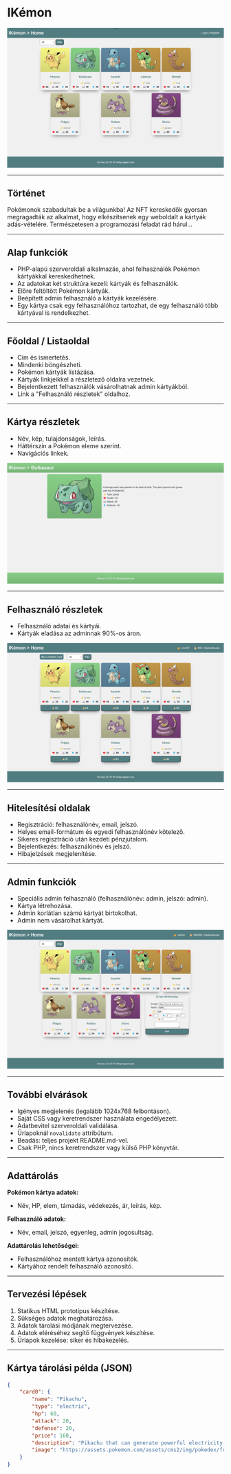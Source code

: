 # IKémon

![home.png](readme/home.png)

---

## Történet
Pokémonok szabadultak be a világunkba! Az NFT kereskedők gyorsan megragadták az alkalmat, hogy elkészítsenek egy weboldalt a kártyák adás-vételére. Természetesen a programozási feladat rád hárul...

---

## Alap funkciók
- PHP-alapú szerveroldali alkalmazás, ahol felhasználók Pokémon kártyákkal kereskedhetnek.
- Az adatokat két struktúra kezeli: kártyák és felhasználók.
- Előre feltöltött Pokémon kártyák.
- Beépített admin felhasználó a kártyák kezelésére.
- Egy kártya csak egy felhasználóhoz tartozhat, de egy felhasználó több kártyával is rendelkezhet.

---

## Főoldal / Listaoldal
- Cím és ismertetés.
- Mindenki böngészheti.
- Pokémon kártyák listázása.
- Kártyák linkjeikkel a részletező oldalra vezetnek.
- Bejelentkezett felhasználók vásárolhatnak admin kártyákból.
- Link a "Felhasználó részletek" oldalhoz.

---

## Kártya részletek
- Név, kép, tulajdonságok, leírás.
- Háttérszín a Pokémon eleme szerint.
- Navigációs linkek.

![pokemon.png](readme/pokemon.png)

---

## Felhasználó részletek
- Felhasználó adatai és kártyái.
- Kártyák eladása az adminnak 90%-os áron.

![user.png](readme/user.png)

---

## Hitelesítési oldalak
- Regisztráció: felhasználónév, email, jelszó.
- Helyes email-formátum és egyedi felhasználónév kötelező.
- Sikeres regisztráció után kezdeti pénzjutalom.
- Bejelentkezés: felhasználónév és jelszó.
- Hibajelzések megjelenítése.

---

## Admin funkciók
- Speciális admin felhasználó (felhasználónév: admin, jelszó: admin).
- Kártya létrehozása.
- Admin korlátlan számú kártyát birtokolhat.
- Admin nem vásárolhat kártyát.

![admin.png](readme/admin.png)

---

## További elvárások
- Igényes megjelenés (legalább 1024x768 felbontáson).
- Saját CSS vagy keretrendszer használata engedélyezett.
- Adatbevitel szerveroldali validálása.
- Űrlapoknál `novalidate` attribútum.
- Beadás: teljes projekt README.md-vel.
- Csak PHP, nincs keretrendszer vagy külső PHP könyvtár.

---

## Adattárolás
**Pokémon kártya adatok:**
- Név, HP, elem, támadás, védekezés, ár, leírás, kép.

**Felhasználó adatok:**
- Név, email, jelszó, egyenleg, admin jogosultság.

**Adattárolás lehetőségei:**
- Felhasználóhoz mentett kártya azonosítók.
- Kártyához rendelt felhasználó azonosító.

---

## Tervezési lépések
1. Statikus HTML prototípus készítése.
2. Sükséges adatok meghatározása.
3. Adatok tárolási módjának megtervezése.
4. Adatok eléréséhez segítő függvények készítése.
5. Űrlapok kezelése: siker és hibakezelés.

---

## Kártya tárolási példa (JSON)
```json
{
    "card0": {
        "name": "Pikachu",
        "type": "electric",
        "hp": 60,
        "attack": 20,
        "defense": 20,
        "price": 160,
        "description": "Pikachu that can generate powerful electricity...",
        "image": "https://assets.pokemon.com/assets/cms2/img/pokedex/full/025.png"
    }
}
```

